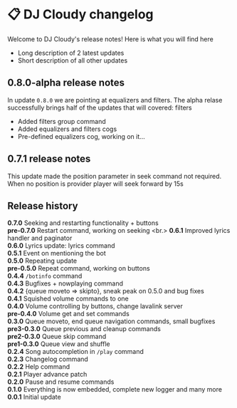 # 📋 DJ Cloudy changelog
Welcome to DJ Cloudy's release notes! Here is what you will find here
- Long description of 2 latest updates
- Short description of all other updates

## 0.8.0-alpha release notes
In update `0.8.0` we are pointing at equalizers and filters. The alpha relase successfully brings half of the updates that will covered: filters
- Added filters group command
- Added equalizers and filters cogs
- Pre-defined equalizers cog, working on it...

## 0.7.1 release notes
This update made the position parameter in seek command not required. When no position is provider player will seek forward by 15s

## Release history
**0.7.0** Seeking and restarting functionality + buttons <br/>
**pre-0.7.0** Restart command, working on seeking <br.>
**0.6.1** Improved lyrics handler and paginator <br/>
**0.6.0** Lyrics update: lyrics command <br/> 
**0.5.1** Event on mentioning the bot <br/>
**0.5.0** Repeating update <br/>
**pre-0.5.0** Repeat command, working on buttons <br/>
**0.4.4** `/botinfo` command <br/>
**0.4.3** Bugfixes + nowplaying command <br/>
**0.4.2** {queue moveto => skipto}, sneak peak on 0.5.0 and bug fixes <br/>
**0.4.1** Squished volume commands to one <br/>
**0.4.0** Volume controlling by buttons, change lavalink server <br/>
**pre-0.4.0** Volume get and set commands <br/>
**0.3.0** Queue moveto, end queue navigation commands, small bugfixes <br/>
**pre3-0.3.0** Queue previous and cleanup commands <br/>
**pre2-0.3.0** Queue skip command <br/>
**pre1-0.3.0** Queue view and shuffle <br/>
**0.2.4** Song autocompletion in `/play` command <br/>
**0.2.3** Changelog command <br/>
**0.2.2** Help command <br/>
**0.2.1** Player advance patch <br/>
**0.2.0** Pause and resume commands <br/>
**0.1.0** Everything is now embedded, complete new logger and many more <br/>
**0.0.1** Initial update
